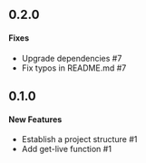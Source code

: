 ## 0.2.0

#### Fixes

  - Upgrade dependencies #7
  - Fix typos in README.md #7


## 0.1.0

#### New Features

  - Establish a project structure #1
  - Add get-live function #1
